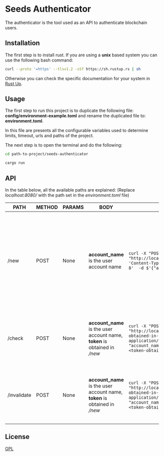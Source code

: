# Seeds Authenticator

The authenticator is the tool used as an API to authenticate blockchain users.

## Installation

The first step is to install rust. If you are using a **unix** based system you can use the following bash command:

```bash
curl --proto '=https' --tlsv1.2 -sSf https://sh.rustup.rs | sh
```
Otherwise you can check the specific documentation for your system in [Rust Up](https://rustup.rs).

## Usage
The first step to run this project is to duplicate the following file: **config/environment-example.toml** and rename the duplicated file to: **environment.toml**.

In this file are presents all the configurable variables used to determine limits, timeout, urls and paths of the project.

The next step is to open the terminal and do the following: 
```bash
cd path-to-project/seeds-authenticator

cargo run
```

## API
In the table below, all the available paths are explained:
(Replace *localhost:8080/* with the path set in the *environment.toml* file)

| PATH | METHOD | PARAMS | BODY | USAGE | RESPONSE |
| ---- | ------ | ------ | ---- | ----- | ----------- |
| /new | POST | None | **account_name** is the user account name | ```curl -X "POST" "http://localhost:8080/api/v1/new" -H 'Content-Type: application/json; charset=utf-8'  -d $'{"account_name": "account-name"}' ``` | Response contains: **id**, **account_name**, **token**, **valid_until**, **policy**, and **signature**. **id**, **policy** and **signature** need to be stored in the blockchain using the `create` action of the `policy.seeds` contract|
| /check | POST | None | **account_name** is the user account name, **token** is obtained in */new* | ```curl -X "POST" "http://localhost:8080/api/v1/check/<id-obtained-in-/new>" \ -H 'Content-Type: application/json; charset=utf-8' \ -d $'{ "account_name": "account-name", "token": "<token-obtained-in-/new>" }'``` | Response contains a string encapsulating the error if that's the case or a string **ok** if the sent data is valid.  |
| /invalidate | POST | None | **account_name** is the user account name, **token** is obtained in */new* | ```curl -X "POST" "http://localhost:8080/api/v1/invalidate/<id-obtained-in-/new>" \ -H 'Content-Type: application/json; charset=utf-8' \ -d $'{ "account_name": "account-name", "token": "<token-obtained-in-/new>" }'``` | Response contains a string encapsulating the error if that's the case or a string **ok** if the sent data is valid.  |


## License
[GPL](https://choosealicense.com/licenses/gpl-3.0/)
